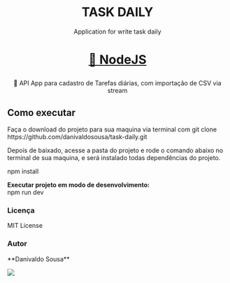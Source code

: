 <h1  align="center"> TASK DAILY </h1>

<p  align="center"> Application for write task daily </p>

<h1  align="center">

<a  href="https://nodejs.org/">🔗 NodeJS </a>

</h1>

<p  align="center">🚀 API App para cadastro de Tarefas diárias, com importação de CSV via stream</p>


<h2>Como executar </h2>

<p> Faça o download do projeto para sua maquina via terminal com git clone https://github.com/danivaldosousa/task-daily.git </p>

<p> Depois de baixado, acesse a pasta do projeto e rode o comando abaixo no terminal de sua maquina, e será instalado todas dependências do projeto.</p>
 npm install 

</br>

<b>Executar projeto em modo de desenvolvimento:</b> </br>
npm run dev

### Licença

MIT License

### Autor

<p> **Danivaldo Sousa** </p>

<img  src="https://img.shields.io/static/v1?label=Blog&message=DanivaldoSousa&color=7159c1&style=for-the-badge&logo=ghost"/>

